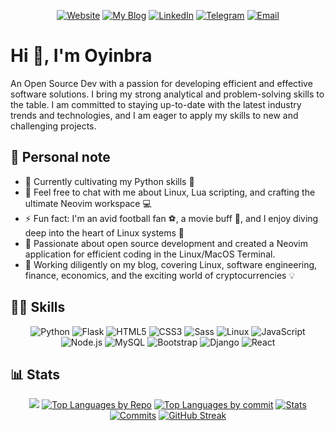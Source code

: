 <div align="center">

[![Website](https://img.shields.io/badge/Website-green.svg?style=for-the-badge&logo=Internet%20Explorer&logoColor=white)](https://oyinbra.netlify.app)
[![My Blog](https://img.shields.io/badge/My%20Blog-blue.svg?style=for-the-badge&logo=Internet%20Explorer&logoColor=white)](https://blog-oyn.netlify.app)
[![LinkedIn](https://img.shields.io/badge/LinkedIn-blue.svg?style=for-the-badge&logo=LinkedIn&logoColor=white)](https://linkedin.com/in/oyinbra)
[![Telegram](https://img.shields.io/badge/Telegram-blue.svg?style=for-the-badge&logo=Telegram&logoColor=white)](https://t.me/oyinbra)
[![Email](https://img.shields.io/badge/Email-red.svg?style=for-the-badge&logo=mail.ru&logoColor=white)](mailto:github-oyinbra@outlook.com)

</div>

# Hi 👋, I'm Oyinbra

An Open Source Dev with a passion for developing efficient and effective software solutions. I bring my strong analytical and problem-solving skills to the table. I am committed to staying up-to-date with the latest industry trends and technologies, and I am eager to apply my skills to new and challenging projects.

## 👤 Personal note

- 🌱 Currently cultivating my Python skills 🐍
- 💬 Feel free to chat with me about Linux, Lua scripting, and crafting the ultimate Neovim workspace 💻
- ⚡ Fun fact: I'm an avid football fan ⚽, a movie buff 🍿, and I enjoy diving deep into the heart of Linux systems 🐧
- 🔧 Passionate about open source development and created a Neovim application for efficient coding in the Linux/MacOS Terminal.
- 📝 Working diligently on my blog, covering Linux, software engineering, finance, economics, and the exciting world of cryptocurrencies 💡

## 🤹🏾 Skills

<div align="center">

![Python](https://img.shields.io/badge/python-3670A0?style=for-the-badge&logo=python&logoColor=ffdd54)
![Flask](https://img.shields.io/badge/Flask-%23000.svg?style=for-the-badge&logo=flask&logoColor=white)
![HTML5](https://img.shields.io/badge/html5-%23E34F26.svg?style=for-the-badge&logo=html5&logoColor=white)
![CSS3](https://img.shields.io/badge/css3-%231572B6.svg?style=for-the-badge&logo=css3&logoColor=white)
![Sass](https://img.shields.io/badge/Sass-%23CC6699.svg?style=for-the-badge&logo=sass&logoColor=white)
![Linux](https://img.shields.io/badge/Linux-%23323330.svg?style=for-the-badge&logo=linux&logoColor=%23FCC624)
![JavaScript](https://img.shields.io/badge/JavaScript-%23323330.svg?style=for-the-badge&logo=javascript&logoColor=%23F7DF1E)
![Node.js](https://img.shields.io/badge/Node.js-%23323330.svg?style=for-the-badge&logo=node.js&logoColor=%2343853D)
![MySQL](https://img.shields.io/badge/mysql-%2300f.svg?style=for-the-badge&logo=mysql&logoColor=white)
![Bootstrap](https://img.shields.io/badge/bootstrap-%23563D7C.svg?style=for-the-badge&logo=bootstrap&logoColor=white)
![Django](https://img.shields.io/badge/django-%23092E20.svg?style=for-the-badge&logo=django&logoColor=white)
![React](https://img.shields.io/badge/react-%2320232a.svg?style=for-the-badge&logo=react&logoColor=%2361DAFB)

</div>

## 📊 Stats
<div align="center">

[![](http://github-profile-summary-cards.vercel.app/api/cards/profile-details?username=oyinbra&theme=dracula&card_width=700)](https://github.com/vn7n24fzkq/github-profile-summary-cards)
[![Top Languages by Repo](http://github-profile-summary-cards.vercel.app/api/cards/repos-per-language?username=oyinbra&theme=dracula)](https://github.com/vn7n24fzkq/github-profile-summary-cards)
[![Top Languages by commit](http://github-profile-summary-cards.vercel.app/api/cards/most-commit-language?username=oyinbra&theme=dracula)](https://github.com/vn7n24fzkq/github-profile-summary-cards)
[![Stats](http://github-profile-summary-cards.vercel.app/api/cards/stats?username=oyinbra&theme=dracula)](https://github.com/vn7n24fzkq/github-profile-summary-cards)
[![Commits](http://github-profile-summary-cards.vercel.app/api/cards/productive-time?username=oyinbra&theme=dracula)](https://github.com/vn7n24fzkq/github-profile-summary-cards)
[![GitHub Streak](https://github-readme-streak-stats.herokuapp.com/?user=oyinbra&theme=dracula&hide_border=true&card_width=700)](https://git.io/streak-stats)


</div>